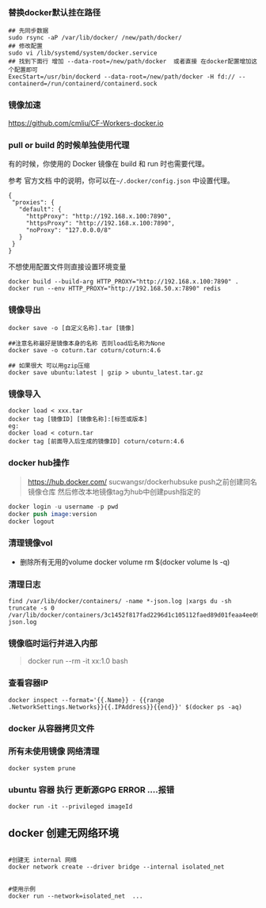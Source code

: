 ### 替换docker默认挂在路径

```
## 先同步数据
sudo rsync -aP /var/lib/docker/ /new/path/docker/
## 修改配置
sudo vi /lib/systemd/system/docker.service
## 找到下面行 增加 --data-root=/new/path/docker  或者直接 在docker配置增加这个配置即可
ExecStart=/usr/bin/dockerd --data-root=/new/path/docker -H fd:// --containerd=/run/containerd/containerd.sock
```

### 镜像加速

https://github.com/cmliu/CF-Workers-docker.io

### pull or build 的时候单独使用代理

有的时候，你使用的 Docker 镜像在 build 和 run 时也需要代理。

参考 官方文档 中的说明，你可以在`~/.docker/config.json` 中设置代理。
```
{
 "proxies": {
   "default": {
     "httpProxy": "http://192.168.x.100:7890",
     "httpsProxy": "http://192.168.x.100:7890",
     "noProxy": "127.0.0.0/8"
   }
 }
}
```
不想使用配置文件则直接设置环境变量

```
docker build --build-arg HTTP_PROXY="http://192.168.x.100:7890" .
docker run --env HTTP_PROXY="http://192.168.50.x:7890" redis
```



### 镜像导出
```
docker save -o [自定义名称].tar [镜像]

##注意名称最好是镜像本身的名称 否则load后名称为None
docker save -o coturn.tar coturn/coturn:4.6

## 如果很大 可以用gzip压缩
docker save ubuntu:latest | gzip > ubuntu_latest.tar.gz

```
### 镜像导入 
```
docker load < xxx.tar
docker tag [镜像ID] [镜像名称]:[标签或版本]
eg:
docker load < coturn.tar
docker tag [前面导入后生成的镜像ID] coturn/coturn:4.6
```
### docker hub操作
> https://hub.docker.com/
> sucwangsr/dockerhubsuke
> push之前创建同名镜像仓库
> 然后修改本地镜像tag为hub中创建push指定的
```s
docker login -u username -p pwd
docker push image:version
docker logout
```

### 清理镜像vol
- 删除所有无用的volume
docker volume rm $(docker volume ls -q)


### 清理日志

```
find /var/lib/docker/containers/ -name *-json.log |xargs du -sh
truncate -s 0 /var/lib/docker/containers/3c1452f817fad2296d1c105112faed89d01feaa4ee094e8622c959e072012f7a/3c1452f817fad2296d1c105112faed89d01feaa4ee094e8622c959e072012f7a-json.log
```



###  镜像临时运行并进入内部
> docker run --rm -it xx:1.0 bash


### 查看容器IP

```
docker inspect --format='{{.Name}} - {{range .NetworkSettings.Networks}}{{.IPAddress}}{{end}}' $(docker ps -aq)
```


###  docker 从容器拷贝文件


### 所有未使用镜像 网络清理

```
docker system prune
```

### ubuntu 容器 执行 更新源GPG ERROR ....报错
> 
```
docker run -it --privileged imageId
```

## docker 创建无网络环境

```

#创建无 internal 网络 
docker network create --driver bridge --internal isolated_net


#使用示例
docker run --network=isolated_net  ...

```
